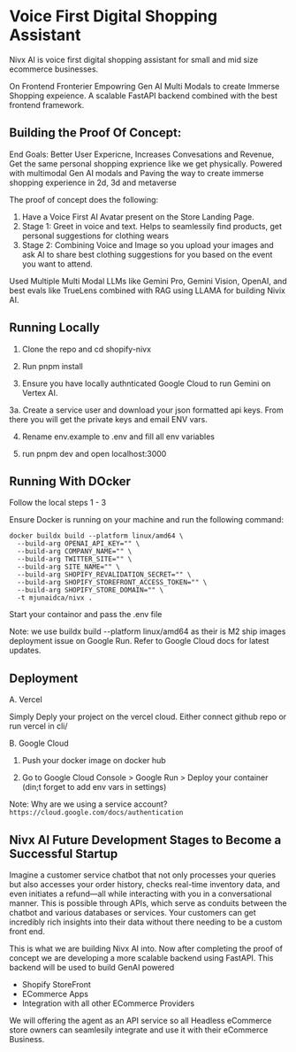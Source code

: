 # Voice First Digital Shopping Assistant 

Nivx AI is voice first digital shopping assistant for small and mid size ecommerce businesses.

On Frontend Fronterier Empowring Gen AI Multi Modals to create Immerse Shopping expeience. A scalable FastAPI backend combined with the best frontend framework.

## Building the Proof Of Concept: 

End Goals: Better User Expericne, Increases Convesations and Revenue, Get the same personal shopping exprience like we get physically. Powered with multimodal Gen AI modals and Paving the way to create immerse shopping experience in 2d, 3d and metaverse

The proof of concept does the following:
1. Have a Voice First AI Avatar present on the Store Landing Page. 
2. Stage 1: Greet in voice and text. Helps to seamlessily find products, get personal suggestions for clothing wears
3. Stage 2: Combining Voice and Image so you upload your images and ask AI to share best clothing suggestions for you based on the event you want to attend.

Used Multiple Multi Modal LLMs like Gemini Pro, Gemini Vision, OpenAI, and best evals like TrueLens combined with RAG using LLAMA for building Nivix AI.

## Running Locally

1. Clone the repo and cd shopify-nivx

2. Run pnpm install

3. Ensure you have locally authnticated Google Cloud to run Gemini on Vertex AI. 

3a. Create a service user and download your json formatted api keys. From there you will get the private keys and email ENV vars.

4. Rename env.example to .env and fill all env variables

5. run pnpm dev and open localhost:3000

## Running With DOcker

Follow the local steps 1 - 3

Ensure Docker is running on your machine and run the following command:

```
docker buildx build --platform linux/amd64 \
  --build-arg OPENAI_API_KEY="" \
  --build-arg COMPANY_NAME="" \
  --build-arg TWITTER_SITE="" \
  --build-arg SITE_NAME="" \
  --build-arg SHOPIFY_REVALIDATION_SECRET="" \
  --build-arg SHOPIFY_STOREFRONT_ACCESS_TOKEN="" \
  --build-arg SHOPIFY_STORE_DOMAIN="" \
  -t mjunaidca/nivx .

```

Start your containor and pass the .env file

Note: we use buildx build --platform linux/amd64 as their is M2 ship images deployment issue on Google Run. Refer to Google Cloud docs for latest updates.

## Deployment

A. Vercel

Simply Deply your project on the vercel cloud. Either connect github repo or run vercel in cli/

B. Google Cloud

1. Push your docker image on docker hub

2. Go to Google Cloud Console > Google Run > Deploy your container (din;t forget to add env vars in settings)

Note: Why are we using a service account? ```https://cloud.google.com/docs/authentication```

## Nivx AI Future Development Stages to Become a Successful Startup

Imagine a customer service chatbot that not only processes your queries but also accesses your order history, checks real-time inventory data, and even initiates a refund—all while interacting with you in a conversational manner. This is possible through APIs, which serve as conduits between the chatbot and various databases or services. Your customers can get incredibly rich insights into their data without there needing to be a custom front end.

This is what we are building Nivx AI into. Now after completing the proof of concept we are developing a more scalable backend using FastAPI. This backend will be used to build GenAI powered

- Shopify StoreFront
- ECommerce Apps
- Integration with all other ECommerce Providers

We will offering the agent as an API service so all Headless eCommerce store owners can seamlesily integrate and use it with their eCommerce Business.
